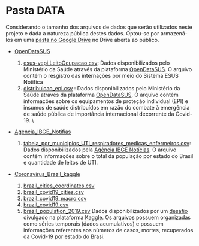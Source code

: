 # Pasta DATA

Considerando o tamanho dos arquivos de dados
que serão utilizados neste projeto e dada
a natureza pública destes dados. Optou-se
por armazená-los em uma [pasta no Google Drive](https://drive.google.com/drive/folders/1I-4PlRMREi8Lz1JGe--po-eDjTBALK_Y?usp=sharing)
no Drive aberta ao público.

- [OpenDataSUS](./OpenDataSUS)
  1. [esus-vepi.LeitoOcupacao.csv](./OpenDataSUS/esus-vepi.LeitoOcupacao.csv): Dados disponibilizados pelo Ministério da Saúde através da plataforma [OpenDataSUS](https://opendatasus.saude.gov.br/dataset/registro-de-ocupacao-hospitalar/resource/f9391f7c-9775-4fac-a3ce-bf384e2674c2?view_id=04f2877a-2ea0-4b59-b630-5c530d8db3f2). O arquivo contém o resgistro das internações por meio do Sistema ESUS Notifica
  2. [distribuicao_epi.csv](https://sage.saude.gov.br/dados/repositorio/distribuicao_epi.csv) : Dados disponibilizados pelo Ministério da Saúde através da plataforma [OpenDataSUS](https://opendatasus.saude.gov.br/dataset/distribuicao-de-equipamentos-de-protecao-individual-e-insumos-covid-19). O arquivo contém informações sobre os equipamentos de proteção individual (EPI) e insumos de saúde distribuídos em razão do combate à emergência de saúde pública de importância internacional decorrente da Covid-19. \\
   
- [Agencia_IBGE_Notifias](./Agencia_IBGE_Noticias)
  1. [tabela_por_municipios_UTI_respiradores_medicas_enfermeiros.csv](./OpenDataSUS/tabela_por_municipios_UTI_respiradores_medicas_enfermeiros.csv): Dados disponibilizados pela [Agência IBGE Notícias](https://agenciadenoticias.ibge.gov.br/agencia-detalhe-de-midia.html?view=mediaibge&catid=2103&id=3702). O arquivo contém informações sobre o total da população por estado do Brasil e quantidade de leitos de UTI.
   
- [Coronavirus_Brazil_kaggle](./Coronavirus_Brazil_kaggle)
  1. [brazil_cities_coordinates.csv](./Coronavirus_Brazil_kaggle/brazil_cities_coordinates.csv)
  2. [brazil_covid19_cities.csv](./Coronavirus_Brazil_kaggle/brazil_covid19_cities.csv)
  3. [brazil_covid19_macro.csv](./Coronavirus_Brazil_kaggle/brazil_covid19_macro.csv)
  4. [brazil_covid19.csv](./Coronavirus_Brazil_kaggle/brazil_covid19.csv)
  5. [brazil_population_2019.csv](./Coronavirus_Brazil_kaggle/brazil_population_2019.csv)
Dados disponibilizados por um [desafio](https://www.kaggle.com/unanimad/corona-virus-brazil/tasks) divulgado na plataforma [Kaggle]([www.kaggle.com](https://www.kaggle.com)). Os arquivos possuem organizadas como séries temporais (dados acumulativos) e possuem informações referentes aos números de casos, mortes, recuperados da Covid-19 por estado do Brasi.